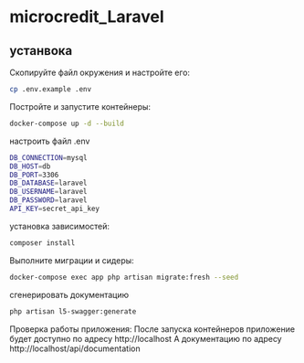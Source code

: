 # microcredit_Laravel
## устанвока
Скопируйте файл окружения и настройте его:
```sh
cp .env.example .env
```
Постройте и запустите контейнеры:
```sh
docker-compose up -d --build
```
настроить файл .env
```sh
DB_CONNECTION=mysql
DB_HOST=db
DB_PORT=3306
DB_DATABASE=laravel
DB_USERNAME=laravel
DB_PASSWORD=laravel
API_KEY=secret_api_key
```
установка зависимостей:
```sh
composer install
```
Выполните миграции и сидеры:
```sh
docker-compose exec app php artisan migrate:fresh --seed
```
сгенерировать документацию 
```sh
php artisan l5-swagger:generate
```

Проверка работы приложения:
После запуска контейнеров приложение будет доступно по адресу http://localhost
А документацию по адресу http://localhost/api/documentation
